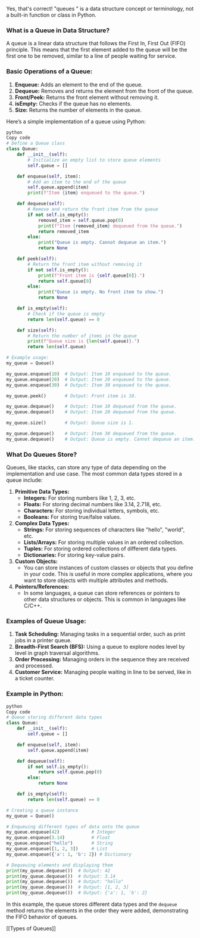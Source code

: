   

Yes, that's correct! "queues " is a data structure concept or terminology, not a built-in function or class in Python.

### What is a Queue in Data Structure?

A queue is a linear data structure that follows the First In, First Out (FIFO) principle. This means that the first element added to the queue will be the first one to be removed, similar to a line of people waiting for service.

### Basic Operations of a Queue:

1. **Enqueue:** Adds an element to the end of the queue.
2. **Dequeue:** Removes and returns the element from the front of the queue.
3. **Front/Peek:** Returns the front element without removing it.
4. **isEmpty:** Checks if the queue has no elements.
5. **Size:** Returns the number of elements in the queue.

Here’s a simple implementation of a queue using Python:

```Python
python
Copy code
# Define a Queue class
class Queue:
    def __init__(self):
        # Initialize an empty list to store queue elements
        self.queue = []

    def enqueue(self, item):
        # Add an item to the end of the queue
        self.queue.append(item)
        print(f"Item {item} enqueued to the queue.")

    def dequeue(self):
        # Remove and return the front item from the queue
        if not self.is_empty():
            removed_item = self.queue.pop(0)
            print(f"Item {removed_item} dequeued from the queue.")
            return removed_item
        else:
            print("Queue is empty. Cannot dequeue an item.")
            return None

    def peek(self):
        # Return the front item without removing it
        if not self.is_empty():
            print(f"Front item is {self.queue[0]}.")
            return self.queue[0]
        else:
            print("Queue is empty. No front item to show.")
            return None

    def is_empty(self):
        # Check if the queue is empty
        return len(self.queue) == 0

    def size(self):
        # Return the number of items in the queue
        print(f"Queue size is {len(self.queue)}.")
        return len(self.queue)

# Example usage:
my_queue = Queue()

my_queue.enqueue(10)  # Output: Item 10 enqueued to the queue.
my_queue.enqueue(20)  # Output: Item 20 enqueued to the queue.
my_queue.enqueue(30)  # Output: Item 30 enqueued to the queue.

my_queue.peek()       # Output: Front item is 10.

my_queue.dequeue()    # Output: Item 10 dequeued from the queue.
my_queue.dequeue()    # Output: Item 20 dequeued from the queue.

my_queue.size()       # Output: Queue size is 1.

my_queue.dequeue()    # Output: Item 30 dequeued from the queue.
my_queue.dequeue()    # Output: Queue is empty. Cannot dequeue an item.

```

### What Do Queues Store?

Queues, like stacks, can store any type of data depending on the implementation and use case. The most common data types stored in a queue include:

1. **Primitive Data Types:**
    - **Integers:** For storing numbers like 1, 2, 3, etc.
    - **Floats:** For storing decimal numbers like 3.14, 2.718, etc.
    - **Characters:** For storing individual letters, symbols, etc.
    - **Booleans:** For storing true/false values.
2. **Complex Data Types:**
    - **Strings:** For storing sequences of characters like "hello", "world", etc.
    - **Lists/Arrays:** For storing multiple values in an ordered collection.
    - **Tuples:** For storing ordered collections of different data types.
    - **Dictionaries:** For storing key-value pairs.
3. **Custom Objects:**
    - You can store instances of custom classes or objects that you define in your code. This is useful in more complex applications, where you want to store objects with multiple attributes and methods.
4. **Pointers/References:**
    - In some languages, a queue can store references or pointers to other data structures or objects. This is common in languages like C/C++.

### Examples of Queue Usage:

1. **Task Scheduling:** Managing tasks in a sequential order, such as print jobs in a printer queue.
2. **Breadth-First Search (BFS):** Using a queue to explore nodes level by level in graph traversal algorithms.
3. **Order Processing:** Managing orders in the sequence they are received and processed.
4. **Customer Service:** Managing people waiting in line to be served, like in a ticket counter.

### Example in Python:

```Python
python
Copy code
# Queue storing different data types
class Queue:
    def __init__(self):
        self.queue = []

    def enqueue(self, item):
        self.queue.append(item)

    def dequeue(self):
        if not self.is_empty():
            return self.queue.pop(0)
        else:
            return None

    def is_empty(self):
        return len(self.queue) == 0

# Creating a queue instance
my_queue = Queue()

# Enqueuing different types of data onto the queue
my_queue.enqueue(42)            # Integer
my_queue.enqueue(3.14)          # Float
my_queue.enqueue("hello")       # String
my_queue.enqueue([1, 2, 3])     # List
my_queue.enqueue({'a': 1, 'b': 2}) # Dictionary

# Dequeuing elements and displaying them
print(my_queue.dequeue())  # Output: 42
print(my_queue.dequeue())  # Output: 3.14
print(my_queue.dequeue())  # Output: "hello"
print(my_queue.dequeue())  # Output: [1, 2, 3]
print(my_queue.dequeue())  # Output: {'a': 1, 'b': 2}

```

In this example, the queue stores different data types and the `dequeue` method returns the elements in the order they were added, demonstrating the FIFO behavior of queues.

[[Types of Queues]]